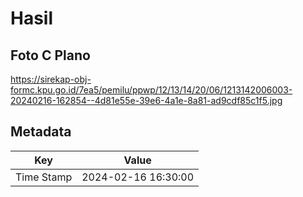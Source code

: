 # Hasil

## Foto C Plano

https://sirekap-obj-formc.kpu.go.id/7ea5/pemilu/ppwp/12/13/14/20/06/1213142006003-20240216-162854--4d81e55e-39e6-4a1e-8a81-ad9cdf85c1f5.jpg


## Metadata

| Key        | Value               |
| ---------- | ------------------- |
| Time Stamp | 2024-02-16 16:30:00 |




